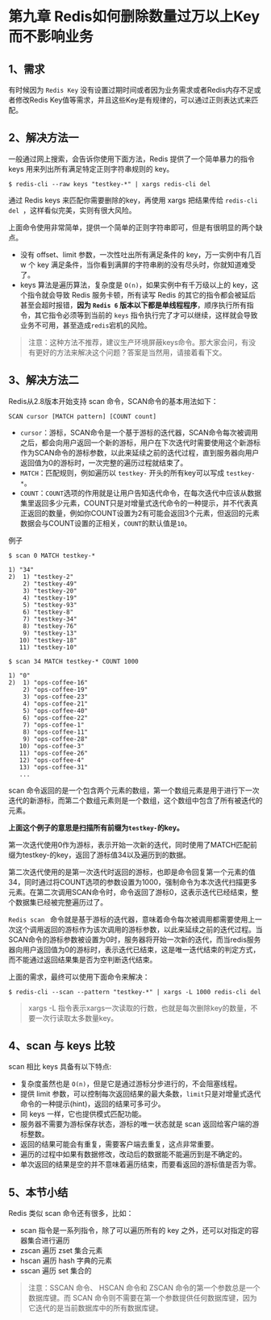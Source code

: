 # **第九章 Redis如何删除数量过万以上Key而不影响业务**

## **1、需求**

有时候因为 `Redis Key` 没有设置过期时间或者因为业务需求或者Redis内存不足或者修改Redis Key值等需求，并且这些Key是有规律的，可以通过正则表达式来匹配。

## **2、解决方法一**

一般通过网上搜索，会告诉你使用下面方法，Redis 提供了一个简单暴力的指令 keys 用来列出所有满足特定正则字符串规则的 key。

```
$ redis-cli --raw keys "testkey-*" | xargs redis-cli del
```

通过 Redis keys 来匹配你需要删除的key，再使用 xargs 把结果传给 `redis-cli del `，这样看似完美，实则有很大风险。

上面命令使用非常简单，提供一个简单的正则字符串即可，但是有很明显的两个缺点。

* 没有 offset、limit 参数，一次性吐出所有满足条件的 key，万一实例中有几百 w 个 key 满足条件，当你看到满屏的字符串刷的没有尽头时，你就知道难受了。
* keys 算法是遍历算法，复杂度是 `O(n)`，如果实例中有千万级以上的 key，这个指令就会导致 Redis 服务卡顿，所有读写 Redis 的其它的指令都会被延后甚至会超时报错，**因为 `Redis 6` 版本以下都是单线程程序**，顺序执行所有指令，其它指令必须等到当前的 `keys` 指令执行完了才可以继续，这样就会导致业务不可用，甚至造成`redis`宕机的风险。

> 注意：这种方法不推荐，建议生产环境屏蔽keys命令。那大家会问，有没有更好的方法来解决这个问题？答案是当然用，请接着看下文。

## **3、解决方法二**

Redis从2.8版本开始支持 scan 命令，SCAN命令的基本用法如下：

```
SCAN cursor [MATCH pattern] [COUNT count]
```

* `cursor`：游标，SCAN命令是一个基于游标的迭代器，SCAN命令每次被调用之后，都会向用户返回一个新的游标，用户在下次迭代时需要使用这个新游标作为SCAN命令的游标参数，以此来延续之前的迭代过程，直到服务器向用户返回值为0的游标时，一次完整的遍历过程就结束了。
* `MATCH`：匹配规则，例如遍历以 `testkey-` 开头的所有key可以写成 `testkey-*`。
* `COUNT`：`COUNT`选项的作用就是让用户告知迭代命令，在每次迭代中应该从数据集里返回多少元素，COUNT只是对增量式迭代命令的一种提示，并不代表真正返回的数量，例如你COUNT设置为2有可能会返回3个元素，但返回的元素数据会与COUNT设置的正相关，`COUNT`的默认值是`10`。

例子

```
$ scan 0 MATCH testkey-*

1) "34"
2)  1) "testkey-2"
    2) "testkey-49"
    3) "testkey-20"
    4) "testkey-19"
    5) "testkey-93"
    6) "testkey-8"
    7) "testkey-34"
    8) "testkey-76"
    9) "testkey-13"
   10) "testkey-18"
   11) "testkey-10"

$ scan 34 MATCH testkey-* COUNT 1000

1) "0"
2)  1) "ops-coffee-16"
    2) "ops-coffee-19"
    3) "ops-coffee-23"
    4) "ops-coffee-21"
    5) "ops-coffee-40"
    6) "ops-coffee-22"
    7) "ops-coffee-1"
    8) "ops-coffee-11"
    9) "ops-coffee-28"
   10) "ops-coffee-3"
   11) "ops-coffee-26"
   12) "ops-coffee-4"
   13) "ops-coffee-31"
   ...
```

scan 命令返回的是一个包含两个元素的数组，第一个数组元素是用于进行下一次迭代的新游标，而第二个数组元素则是一个数组，这个数组中包含了所有被迭代的元素。



**上面这个例子的意思是扫描所有前缀为`testkey-`的key。**

第一次迭代使用0作为游标，表示开始一次新的迭代，同时使用了MATCH匹配前缀为testkey-的key，返回了游标值34以及遍历到的数据。

第二次迭代使用的是第一次迭代时返回的游标，也即是命令回复第一个元素的值34，同时通过将COUNT选项的参数设置为1000，强制命令为本次迭代扫描更多元素。在第二次调用SCAN命令时，命令返回了游标0，这表示迭代已经结束，整个数据集已经被完整遍历过了。

`Redis scan ` 命令就是基于游标的迭代器，意味着命令每次被调用都需要使用上一次这个调用返回的游标作为该次调用的游标参数，以此来延续之前的迭代过程。当SCAN命令的游标参数被设置为0时，服务器将开始一次新的迭代，而当redis服务器向用户返回值为0的游标时，表示迭代已结束，这是唯一迭代结束的判定方式，而不能通过返回结果集是否为空判断迭代结束。

上面的需求，最终可以使用下面命令来解决：

```
$ redis-cli --scan --pattern "testkey-*" | xargs -L 1000 redis-cli del
```
> xargs -L 指令表示xargs一次读取的行数，也就是每次删除key的数量，不要一次行读取太多数量key。


## **4、scan 与 keys 比较**

scan 相比 keys 具备有以下特点:

* 复杂度虽然也是 `O(n)`，但是它是通过游标分步进行的，不会阻塞线程。
* 提供 limit 参数，可以控制每次返回结果的最大条数，`limit`只是对增量式迭代命令的一种提示(hint)，返回的结果可多可少。
* 同 keys 一样，它也提供模式匹配功能。
* 服务器不需要为游标保存状态，游标的唯一状态就是 scan 返回给客户端的游标整数。
* 返回的结果可能会有重复，需要客户端去重复，这点非常重要。
* 遍历的过程中如果有数据修改，改动后的数据能不能遍历到是不确定的。
* 单次返回的结果是空的并不意味着遍历结束，而要看返回的游标值是否为零。

## **5、本节小结**

Redis 类似 scan 命令还有很多，比如：

* scan 指令是一系列指令，除了可以遍历所有的 key 之外，还可以对指定的容器集合进行遍历
* zscan 遍历 zset 集合元素
* hscan 遍历 hash 字典的元素
* sscan 遍历 set 集合的

> 注意：SSCAN 命令、 HSCAN 命令和 ZSCAN 命令的第一个参数总是一个数据库键。而 SCAN 命令则不需要在第一个参数提供任何数据库键，因为它迭代的是当前数据库中的所有数据库键。

